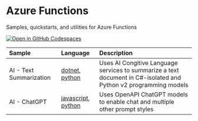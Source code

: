 # Azure Functions
Samples, quickstarts, and utilities for Azure Functions

[![Open in GitHub Codespaces](https://github.com/codespaces/badge.svg)](https://github.com/codespaces/new?hide_repo_select=true&ref=main&repo=575770869)

| Sample      | Language | Description    |
| :---        |    :---   |          :--- |
| AI - Text Summarization      | [dotnet](ai/text_summarization/dotnet/function_app/README.md), [python](ai/text_summarization/python/function_app/README.md)       | Uses AI Congitive Language services to summarize a text document in C#-isolated and Python v2 programming models|
| AI - ChatGPT      | [javascript](ai/chatgpt/javascript/README.md), [python](ai/chatgpt/python/README.md) | Uses OpenAPI ChatGPT models to enable chat and multiple other prompt styles|
